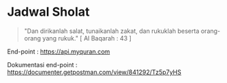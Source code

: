 # Jadwal Sholat

> "Dan dirikanlah salat, tunaikanlah zakat, dan rukuklah beserta orang-orang yang rukuk." [ Al Baqarah : 43 ]


End-point             : https://api.myquran.com

Dokumentasi end-point : https://documenter.getpostman.com/view/841292/Tz5p7yHS
